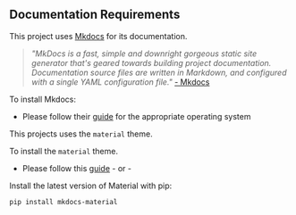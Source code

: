 ## Documentation Requirements

This project uses [Mkdocs](http://www.mkdocs.org/) for its documentation.

> *"MkDocs is a fast, simple and downright gorgeous static site generator that's geared towards building project documentation. Documentation source files are written in Markdown, and configured with a single YAML configuration file."* [- Mkdocs](http://www.mkdocs.org/)

To install Mkdocs:

* Please follow their [guide](http://www.mkdocs.org/#installation) for the appropriate operating system

This projects uses the `material` theme.

To install the `material` theme.

* Please follow this [guide](https://github.com/squidfunk/mkdocs-material) - or -

Install the latest version of Material with pip:

`pip install mkdocs-material`
